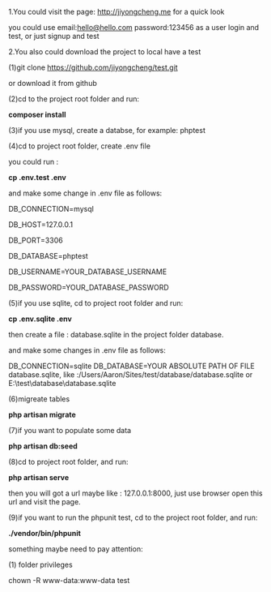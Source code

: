 1.You could visit the page: http://jiyongcheng.me for a quick look

you could use email:hello@hello.com password:123456 as a user login and test, or just signup and test

2.You also could download the project to local have a test

(1)git clone https://github.com/jiyongcheng/test.git 

or download it from github

(2)cd to the project root folder and run:

**composer install**

(3)if you use mysql, create a databse, for example: phptest

(4)cd to project root folder, create .env file

you could run : 

**cp  .env.test .env**

and make some change in .env file as follows:

DB_CONNECTION=mysql

DB_HOST=127.0.0.1

DB_PORT=3306

DB_DATABASE=phptest

DB_USERNAME=YOUR_DATABASE_USERNAME

DB_PASSWORD=YOUR_DATABASE_PASSWORD

(5)if you use sqlite, cd to project root folder and run:

**cp .env.sqlite .env**

then create a file : database.sqlite in the project folder database.

and make some changes in .env file as follows:

DB_CONNECTION=sqlite
DB_DATABASE=YOUR ABSOLUTE PATH OF FILE database.sqlite, like :/Users/Aaron/Sites/test/database/database.sqlite
or E:\test\database\database.sqlite

(6)migreate tables

**php artisan migrate**

(7)if you want to populate some data

**php artisan db:seed**

(8)cd to project root folder, and run:

**php artisan serve**

then you will got a url maybe like : 127.0.0.1:8000, just use browser open this url and visit the page.

(9)if you want to run the phpunit test, cd to the project root folder, and run:

**./vendor/bin/phpunit**


something maybe need to pay attention:

(1) folder privileges 

chown -R www-data:www-data test